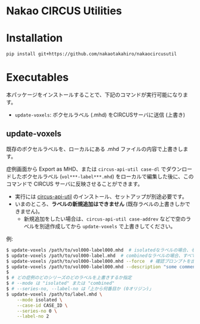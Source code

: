 Nakao CIRCUS Utilities
===

# Installation
`pip install git+https://github.com/nakaotakahiro/nakaocircusutil`

# Executables
本パッケージをインストールすることで、下記のコマンドが実行可能になります。
- `update-voxels`: ボクセルラベル (.mhd) をCIRCUSサーバに送信 (上書き)
## update-voxels

既存のボクセルラベルを、ローカルにある .mhd ファイルの内容で上書きします。

症例画面から Export as MHD、または `circus-api-util case-dl` でダウンロードしたボクセルラベル (`vol***-label***.mhd`) をローカルで編集した後に、このコマンドで CIRCUS サーバに反映させることができます。

- 実行には [circus-api-util](https://github.com/smikitky/circus-api-util) のインストール、セットアップが別途必要です。
- いまのところ、**ラベルの新規追加はできません** (既存ラベルの上書きしかできません)。
  - 新規追加をしたい場合は、`circus-api-util case-addrev` などで空のラベルを別途作成してから `update-voxels` で上書きしてください。

例:
```sh
$ update-voxels /path/to/vol000-label000.mhd  # isolatedなラベルの場合、そのラベルのみが更新されます
$ update-voxels /path/to/vol000-label.mhd  # combinedなラベルの場合、すべてのラベルが更新されます
$ update-voxels /path/to/vol000-label000.mhd --force  # 確認プロンプトを出さずに実行したい場合
$ update-voxels /path/to/vol000-label000.mhd --description "some comments"  # revision のコメントを指定したい場合
$ 
$ # どの症例のどのシリーズのどのラベルを上書きするか指定
$ # --mode は "isolated" または "combined"
$ # --series-no, --label-no は「上から何番目か (0オリジン)」
$ update-voxels /path/to/label.mhd \
    --mode isolated \
    --case-id CASE_ID \
    --series-no 0 \
    --label-no 2
```